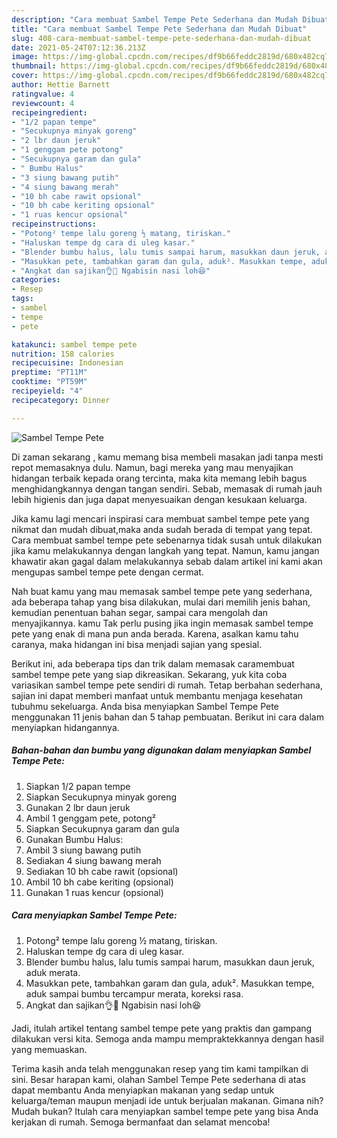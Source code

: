 ```yaml
---
description: "Cara membuat Sambel Tempe Pete Sederhana dan Mudah Dibuat"
title: "Cara membuat Sambel Tempe Pete Sederhana dan Mudah Dibuat"
slug: 408-cara-membuat-sambel-tempe-pete-sederhana-dan-mudah-dibuat
date: 2021-05-24T07:12:36.213Z
image: https://img-global.cpcdn.com/recipes/df9b66feddc2819d/680x482cq70/sambel-tempe-pete-foto-resep-utama.jpg
thumbnail: https://img-global.cpcdn.com/recipes/df9b66feddc2819d/680x482cq70/sambel-tempe-pete-foto-resep-utama.jpg
cover: https://img-global.cpcdn.com/recipes/df9b66feddc2819d/680x482cq70/sambel-tempe-pete-foto-resep-utama.jpg
author: Hettie Barnett
ratingvalue: 4
reviewcount: 4
recipeingredient:
- "1/2 papan tempe"
- "Secukupnya minyak goreng"
- "2 lbr daun jeruk"
- "1 genggam pete potong"
- "Secukupnya garam dan gula"
- " Bumbu Halus"
- "3 siung bawang putih"
- "4 siung bawang merah"
- "10 bh cabe rawit opsional"
- "10 bh cabe keriting opsional"
- "1 ruas kencur opsional"
recipeinstructions:
- "Potong² tempe lalu goreng ½ matang, tiriskan."
- "Haluskan tempe dg cara di uleg kasar."
- "Blender bumbu halus, lalu tumis sampai harum, masukkan daun jeruk, aduk merata."
- "Masukkan pete, tambahkan garam dan gula, aduk². Masukkan tempe, aduk sampai bumbu tercampur merata, koreksi rasa."
- "Angkat dan sajikan👌🤤 Ngabisin nasi loh😆"
categories:
- Resep
tags:
- sambel
- tempe
- pete

katakunci: sambel tempe pete 
nutrition: 158 calories
recipecuisine: Indonesian
preptime: "PT11M"
cooktime: "PT59M"
recipeyield: "4"
recipecategory: Dinner

---
```



![Sambel Tempe Pete](https://img-global.cpcdn.com/recipes/df9b66feddc2819d/680x482cq70/sambel-tempe-pete-foto-resep-utama.jpg)

Di zaman  sekarang , kamu memang bisa membeli masakan jadi tanpa mesti repot memasaknya dulu. Namun, bagi mereka yang mau menyajikan hidangan terbaik kepada orang tercinta, maka kita memang lebih bagus menghidangkannya dengan tangan sendiri. Sebab, memasak di rumah jauh lebih higienis dan juga dapat menyesuaikan dengan kesukaan keluarga.

Jika kamu lagi mencari inspirasi cara membuat sambel tempe pete yang nikmat dan mudah dibuat,maka anda sudah berada di tempat yang tepat. Cara membuat sambel tempe pete  sebenarnya tidak susah untuk dilakukan jika kamu melakukannya dengan langkah yang tepat. Namun, kamu jangan khawatir akan gagal dalam melakukannya 
sebab dalam artikel ini kami akan mengupas sambel tempe pete dengan cermat.  



Nah buat kamu yang mau memasak sambel tempe pete yang sederhana, ada beberapa tahap yang bisa dilakukan, mulai dari memilih jenis bahan, kemudian penentuan bahan segar, sampai cara mengolah dan menyajikannya. kamu Tak perlu pusing jika ingin memasak sambel tempe pete yang enak di mana pun anda berada. Karena, asalkan kamu  tahu caranya, maka hidangan ini bisa menjadi sajian yang spesial.

Berikut ini, ada beberapa tips dan trik dalam memasak caramembuat sambel tempe pete yang siap dikreasikan. Sekarang, yuk kita coba variasikan sambel tempe pete sendiri di rumah. Tetap berbahan sederhana, sajian ini dapat memberi manfaat untuk membantu menjaga kesehatan tubuhmu sekeluarga. Anda bisa menyiapkan Sambel Tempe Pete menggunakan 11 jenis bahan dan 5 tahap pembuatan. Berikut ini cara dalam menyiapkan hidangannya.

<!--inarticleads1-->

##### Bahan-bahan dan bumbu yang digunakan dalam menyiapkan Sambel Tempe Pete:

1. Siapkan 1/2 papan tempe
1. Siapkan Secukupnya minyak goreng
1. Gunakan 2 lbr daun jeruk
1. Ambil 1 genggam pete, potong²
1. Siapkan Secukupnya garam dan gula
1. Gunakan  Bumbu Halus:
1. Ambil 3 siung bawang putih
1. Sediakan 4 siung bawang merah
1. Sediakan 10 bh cabe rawit (opsional)
1. Ambil 10 bh cabe keriting (opsional)
1. Gunakan 1 ruas kencur (opsional)




<!--inarticleads2-->

##### Cara menyiapkan Sambel Tempe Pete:

1. Potong² tempe lalu goreng ½ matang, tiriskan.
1. Haluskan tempe dg cara di uleg kasar.
1. Blender bumbu halus, lalu tumis sampai harum, masukkan daun jeruk, aduk merata.
1. Masukkan pete, tambahkan garam dan gula, aduk². Masukkan tempe, aduk sampai bumbu tercampur merata, koreksi rasa.
1. Angkat dan sajikan👌🤤 Ngabisin nasi loh😆




Jadi, itulah artikel tentang  sambel tempe pete  yang praktis dan gampang dilakukan versi kita. Semoga anda mampu mempraktekkannya dengan hasil yang memuaskan. 

Terima kasih anda telah menggunakan resep yang tim kami tampilkan di sini. Besar harapan kami, olahan  Sambel Tempe Pete sederhana di atas dapat membantu Anda menyiapkan makanan yang sedap untuk keluarga/teman maupun menjadi ide untuk berjualan makanan. Gimana nih? Mudah bukan? Itulah cara menyiapkan sambel tempe pete yang bisa Anda kerjakan di rumah. Semoga bermanfaat dan selamat mencoba!

